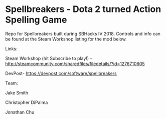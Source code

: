 # Spellbreakers - Dota 2 turned Action Spelling Game

Repo for Spellbreakers built during SBHacks IV 2018. Controls and info can be found at the Steam Workshop listing for the mod below.

Links:

Steam Workshop (hit Subscribe to play!) - http://steamcommunity.com/sharedfiles/filedetails/?id=1276710605

DevPost- https://devpost.com/software/spellbreakers

Team:

Jake Smith

Christopher DiPalma

Jonathan Chu
